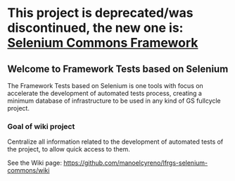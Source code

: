 # This project is deprecated/was discontinued, the new one is: [Selenium Commons Framework](https://bitbucket.org/gs-br/frw-selenium-commons)

## Welcome to Framework Tests based on Selenium

The Framework Tests based on Selenium is one tools with focus on accelerate the development of automated tests process, creating a minimum database of infrastructure to be used in any kind of GS fullcycle project.

### Goal of wiki project

Centralize all information related to the development of automated tests of the project, to allow quick access to them.

See the Wiki page: https://github.com/manoelcyreno/lfrgs-selenium-commons/wiki
